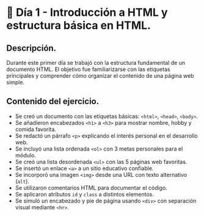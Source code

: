 # 📅 Día 1 - Introducción a HTML y estructura básica en HTML.

## Descripción.
Durante este primer día se trabajó con la estructura fundamental de un documento HTML. El objetivo fue familiarizarse con las etiquetas principales y comprender cómo organizar el contenido de una página web simple.

## Contenido del ejercicio.

- Se creó un documento con las etiquetas básicas: `<html>`, `<head>`, `<body>`.
- Se añadieron encabezados `<h1>` a `<h3>` para mostrar nombre, hobby y comida favorita.
- Se redactó un párrafo `<p>` explicando el interés personal en el desarrollo web.
- Se incluyó una lista ordenada `<ol>` con 3 metas personales para el módulo.
- Se creó una lista desordenada `<ul>` con las 5 páginas web favoritas.
- Se insertó un enlace `<a>` a un sitio educativo confiable.
- Se incorporó una imagen `<img>` desde una URL con texto alternativo (`alt`).
- Se utilizaron comentarios HTML para documentar el código.
- Se aplicaron atributos `id` y `class` a distintos elementos.
- Se simuló un encabezado y pie de página usando `<div>` con separación visual mediante `<hr>`.


